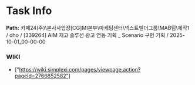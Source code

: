 # Task Info

**Path:** 카페24(주)\본사사업장\[CG]MI본부\마케팅센터\넥스트빌더그룹\MAB팀\제작1 / dho / [339264] AIM 재고 솔루션 광고 연동 기획 _ Scenario 구현 기획 / 2025-10-01_00-00-00

### WIKI
- ["https://wiki.simplexi.com/pages/viewpage.action?pageId=2766852582"]

